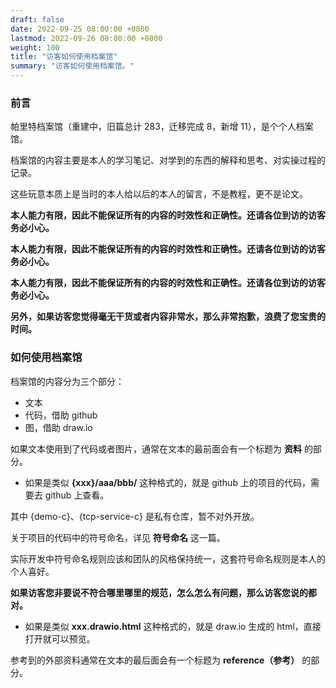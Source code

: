 ```yaml
---
draft: false
date: 2022-09-25 08:00:00 +0800
lastmod: 2022-09-26 08:00:00 +0800
weight: 100
title: "访客如何使用档案馆"
summary: "访客如何使用档案馆。"
---
```


### 前言

帕里特档案馆（重建中，旧篇总计 283，迁移完成 8，新增 11），是个个人档案馆。

档案馆的内容主要是本人的学习笔记、对学到的东西的解释和思考、对实操过程的记录。

这些玩意本质上是当时的本人给以后的本人的留言，不是教程，更不是论文。

**本人能力有限，因此不能保证所有的内容的时效性和正确性。还请各位到访的访客务必小心。**

**本人能力有限，因此不能保证所有的内容的时效性和正确性。还请各位到访的访客务必小心。**

**本人能力有限，因此不能保证所有的内容的时效性和正确性。还请各位到访的访客务必小心。**

**另外，如果访客您觉得毫无干货或者内容非常水，那么非常抱歉，浪费了您宝贵的时间。**

### 如何使用档案馆

档案馆的内容分为三个部分：

- 文本
- 代码，借助 github
- 图，借助 draw.io

如果文本使用到了代码或者图片，通常在文本的最前面会有一个标题为 **资料** 的部分。

- 如果是类似 **{xxx}/aaa/bbb/** 这种格式的，就是 github 上的项目的代码，需要去 github 上查看。

其中 {demo-c}、{tcp-service-c} 是私有仓库，暂不对外开放。

关于项目的代码中的符号命名，详见 **符号命名** 这一篇。

实际开发中符号命名规则应该和团队的风格保持统一，这套符号命名规则是本人的个人喜好。

**如果访客您非要说不符合哪里哪里的规范，怎么怎么有问题，那么访客您说的都对。**

- 如果是类似 **xxx.drawio.html** 这种格式的，就是 draw.io 生成的 html，直接打开就可以预览。

参考到的外部资料通常在文本的最后面会有一个标题为 **reference（参考）** 的部分。
